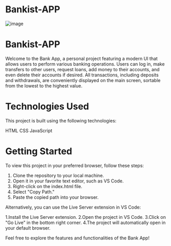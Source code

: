 # Bankist-APP

![image](https://github.com/RobertRobii/Bankist-APP/assets/108672392/c8cfc5b8-7b71-42a3-9940-de6f0741f404)


# Bankist-APP
Welcome to the Bank App, a personal project featuring a modern UI that allows users to perform various banking operations. Users can log in, make transfers to other users, request loans, add money to their accounts, and even delete their accounts if desired. All transactions, including deposits and withdrawals, are conveniently displayed on the main screen, sortable from the lowest to the highest value.

#  Technologies Used
This project is built using the following technologies:

HTML
CSS
JavaScript

# Getting Started
To view this project in your preferred browser, follow these steps:

1. Clone the repository to your local machine.
2. Open it in your favorite text editor, such as VS Code.
3. Right-click on the index.html file.
4. Select "Copy Path."
5. Paste the copied path into your browser.
   
Alternatively, you can use the Live Server extension in VS Code:

1.Install the Live Server extension.
2.Open the project in VS Code.
3.Click on "Go Live" in the bottom right corner.
4.The project will automatically open in your default browser.

Feel free to explore the features and functionalities of the Bank App!
